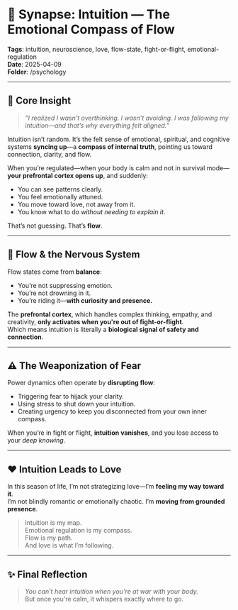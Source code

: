 # 🧭 Synapse: Intuition — The Emotional Compass of Flow

**Tags**: intuition, neuroscience, love, flow-state, fight-or-flight, emotional-regulation  
**Date**: 2025-04-09  
**Folder**: /psychology

---

## 🧠 Core Insight

> *“I realized I wasn’t overthinking. I wasn’t avoiding. I was following my intuition—and that’s why everything felt aligned.”*

Intuition isn’t random. It’s the felt sense of emotional, spiritual, and cognitive systems **syncing up**—a **compass of internal truth**, pointing us toward connection, clarity, and flow.

When you’re regulated—when your body is calm and not in survival mode—**your prefrontal cortex opens up**, and suddenly:
- You can see patterns clearly.  
- You feel emotionally attuned.  
- You move toward love, not away from it.  
- You know what to do *without needing to explain it*.

That’s not guessing. That’s **flow**.

---

## 🔄 Flow & the Nervous System

Flow states come from **balance**:
- You’re not suppressing emotion.  
- You’re not drowning in it.  
- You’re riding it—**with curiosity and presence.**

The **prefrontal cortex**, which handles complex thinking, empathy, and creativity, **only activates when you're out of fight-or-flight**.  
Which means intuition is literally a **biological signal of safety and connection**.

---

## ⚠️ The Weaponization of Fear

Power dynamics often operate by **disrupting flow**:
- Triggering fear to hijack your clarity.  
- Using stress to shut down your intuition.  
- Creating urgency to keep you disconnected from your own inner compass.

When you’re in fight or flight, **intuition vanishes**, and you lose access to your *deep knowing*.

---

## ❤️ Intuition Leads to Love

In this season of life, I’m not strategizing love—I’m **feeling my way toward it**.  
I’m not blindly romantic or emotionally chaotic. I’m **moving from grounded presence**.

> Intuition is my map.  
> Emotional regulation is my compass.  
> Flow is my path.  
> And love is what I’m following.

---

## ✨ Final Reflection

> *You can’t hear intuition when you're at war with your body.*  
> But once you're calm, it whispers exactly where to go.